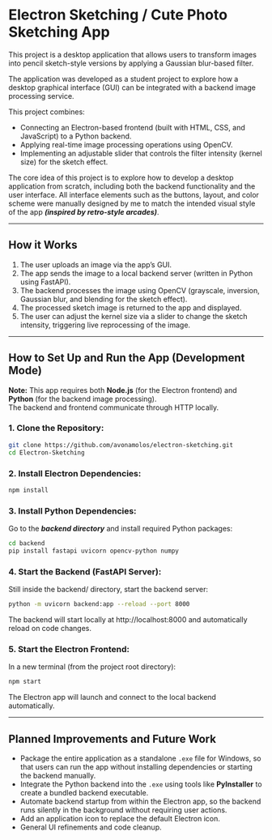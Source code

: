 # Electron Sketching / Cute Photo Sketching App

This project is a desktop application that allows users to transform images into pencil sketch-style versions by applying a Gaussian blur-based filter.

The application was developed as a student project to explore how a desktop graphical interface (GUI) can be integrated with a backend image processing service.

This project combines:
- Connecting an Electron-based frontend (built with HTML, CSS, and JavaScript) to a Python backend.
- Applying real-time image processing operations using OpenCV.
- Implementing an adjustable slider that controls the filter intensity (kernel size) for the sketch effect.

The core idea of this project is to explore how to develop a desktop application from scratch, including both the backend functionality and the user interface.
All interface elements such as the buttons, layout, and color scheme were manually designed by me to match the intended visual style of the app 
***(inspired by retro-style arcades)***.

---

## How it Works

1. The user uploads an image via the app’s GUI.
2. The app sends the image to a local backend server (written in Python using FastAPI).
3. The backend processes the image using OpenCV (grayscale, inversion, Gaussian blur, and blending for the sketch effect).
4. The processed sketch image is returned to the app and displayed.
5. The user can adjust the kernel size via a slider to change the sketch intensity, triggering live reprocessing of the image.

---

## How to Set Up and Run the App (Development Mode)

**Note:** This app requires both **Node.js** (for the Electron frontend) and **Python** (for the backend image processing).  
The backend and frontend communicate through HTTP locally.

### 1. Clone the Repository:
```bash
git clone https://github.com/avonamolos/electron-sketching.git
cd Electron-Sketching
```
### 2. Install Electron Dependencies:
```bash
npm install
```
### 3. Install Python Dependencies:
Go to the ***backend directory*** and install required Python packages:
```bash
cd backend
pip install fastapi uvicorn opencv-python numpy
```
### 4. Start the Backend (FastAPI Server):
Still inside the backend/ directory, start the backend server:
```bash
python -m uvicorn backend:app --reload --port 8000
```
The backend will start locally at http://localhost:8000 and automatically reload on code changes.
### 5. Start the Electron Frontend:

In a new terminal (from the project root directory):

```bash
npm start
```
The Electron app will launch and connect to the local backend automatically.

---

## Planned Improvements and Future Work

- Package the entire application as a standalone `.exe` file for Windows, so that users can run the app without installing dependencies or starting the backend manually.
- Integrate the Python backend into the `.exe` using tools like **PyInstaller** to create a bundled backend executable.
- Automate backend startup from within the Electron app, so the backend runs silently in the background without requiring user actions.
- Add an application icon to replace the default Electron icon.
- General UI refinements and code cleanup.

